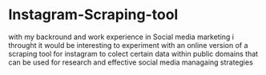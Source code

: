 # Instagram-Scraping-tool
with my backround and work experience in Social media marketing i throught it would be interesting to experiment with an online version of a scraping tool for instagram to colect certain data within public domains that can be used for research and effective social media managaing strategies
